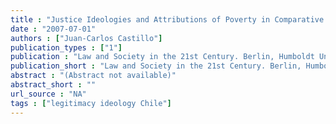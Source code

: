 ```yaml
---
title : "Justice Ideologies and Attributions of Poverty in Comparative Perspective"
date : "2007-07-01"
authors : ["Juan-Carlos Castillo"]
publication_types : ["1"]
publication : "Law and Society in the 21st Century. Berlin, Humboldt University"
publication_short : "Law and Society in the 21st Century. Berlin, Humboldt University"
abstract : "(Abstract not available)"
abstract_short : ""
url_source : "NA"
tags : ["legitimacy ideology Chile"]
---
```

